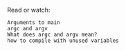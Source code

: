 Read or watch:

    Arguments to main
    argc and argv
    What does argc and argv mean?
    how to compile with unused variables

